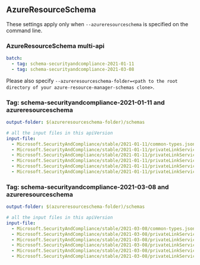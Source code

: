 ## AzureResourceSchema

These settings apply only when `--azureresourceschema` is specified on the command line.

### AzureResourceSchema multi-api

``` yaml $(azureresourceschema) && $(multiapi)
batch:
  - tag: schema-securityandcompliance-2021-01-11
  - tag: schema-securityandcompliance-2021-03-08
```

Please also specify `--azureresourceschema-folder=<path to the root directory of your azure-resource-manager-schemas clone>`.

### Tag: schema-securityandcompliance-2021-01-11 and azureresourceschema

``` yaml $(tag) == 'schema-securityandcompliance-2021-01-11' && $(azureresourceschema)
output-folder: $(azureresourceschema-folder)/schemas

# all the input files in this apiVersion
input-file:
  - Microsoft.SecurityAndCompliance/stable/2021-01-11/common-types.json
  - Microsoft.SecurityAndCompliance/stable/2021-01-11/privateLinkServicesForEDMUpload.json
  - Microsoft.SecurityAndCompliance/stable/2021-01-11/privateLinkServicesForM365ComplianceCenter.json
  - Microsoft.SecurityAndCompliance/stable/2021-01-11/privateLinkServicesForM365SecurityCenter.json
  - Microsoft.SecurityAndCompliance/stable/2021-01-11/privateLinkServicesForO365ManagementActivityAPI.json
  - Microsoft.SecurityAndCompliance/stable/2021-01-11/privateLinkServicesForSCCPowershell.json

```

### Tag: schema-securityandcompliance-2021-03-08 and azureresourceschema

``` yaml $(tag) == 'schema-securityandcompliance-2021-03-08' && $(azureresourceschema)
output-folder: $(azureresourceschema-folder)/schemas

# all the input files in this apiVersion
input-file:
  - Microsoft.SecurityAndCompliance/stable/2021-03-08/common-types.json
  - Microsoft.SecurityAndCompliance/stable/2021-03-08/privateLinkServicesForEDMUpload.json
  - Microsoft.SecurityAndCompliance/stable/2021-03-08/privateLinkServicesForM365ComplianceCenter.json
  - Microsoft.SecurityAndCompliance/stable/2021-03-08/privateLinkServicesForM365SecurityCenter.json
  - Microsoft.SecurityAndCompliance/stable/2021-03-08/privateLinkServicesForO365ManagementActivityAPI.json
  - Microsoft.SecurityAndCompliance/stable/2021-03-08/privateLinkServicesForSCCPowershell.json

```
